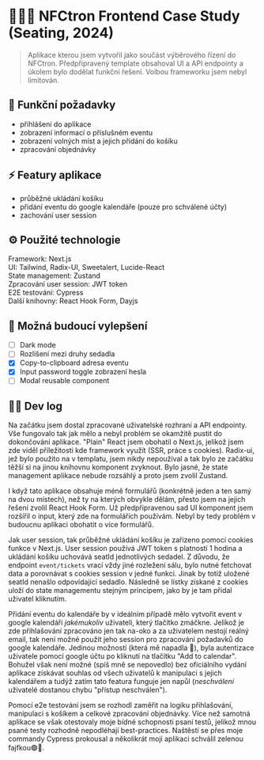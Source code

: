 # 🧑🏻‍🚀 NFCtron Frontend Case Study (Seating, 2024)

> Aplikace kterou jsem vytvořil jako součást výběrového řízení do NFCtron. Předpřipravený template obsahoval UI a API endpointy a úkolem bylo dodělat funkční řešení. Volbou frameworku jsem nebyl limitován.

## 🌱 Funkční požadavky

- přihlášení do aplikace
- zobrazení informací o příslušném eventu
- zobrazení volných míst a jejich přidání do košíku
- zpracování objednávky

## ⚡ Featury aplikace

- průběžné ukládání košíku
- přidání eventu do google kalendáře (pouze pro schválené účty)
- zachování user session

## ⚙️ Použité technologie

Framework: Next.js\
UI: Tailwind, Radix-UI, Sweetalert, Lucide-React\
State management: Zustand\
Zpracování user session: JWT token\
E2E testování: Cypress\
Další knihovny: React Hook Form, Dayjs

## 🔭 Možná budoucí vylepšení

- [ ]  Dark mode
- [ ]  Rozlišení mezi druhy sedadla
- [x]  Copy-to-clipboard adresa eventu
- [x]  Input password toggle zobrazení hesla
- [ ]  Modal reusable component

## 🧑‍💻 Dev log

Na začátku jsem dostal zpracované uživatelské rozhraní a API endpointy. Vše fungovalo tak jak mělo a nebyl problém se okamžitě pustit do dokončování aplikace. "Plain" React jsem obohatil o Next.js, jelikož jsem zde viděl příležitosti kde framework využít (SSR, práce s cookies). Radix-ui, jež bylo použito na v templatu, jsem nikdy nepoužíval a tak bylo ze začátku těžší si na jinou knihovnu komponent zvyknout. Bylo jasné, že state management aplikace nebude rozsáhlý a proto jsem zvolil Zustand.

I když tato aplikace obsahuje méně formulářů (konkrétně jeden a ten samý na dvou místech), než ty na kterých obvykle dělám, přesto jsem na jejich řešení zvolil React Hook Form. Už předpřipravenou sad UI komponent jsem rozšířil o input, který zde na formulářích používám. Nebyl by tedy problém v budoucnu aplikaci obohatit o více formulářů.

Jak user session, tak průběžné ukládání košíku je zařízeno pomocí cookies funkce v Next.js. User session používá JWT token s platností 1 hodina a ukládání košíku uchovává seatId jednotlivých sedadel. Z důvodu, že endpoint `event/tickets` vrací vždy jiné rozležení sálu, bylo nutné fetchovat data a porovnávat s cookies session v jedné funkci. Jinak by totiž uložené seatId nenašlo odpovídající sedadlo. Následně se lístky získané z cookies uloží do state managementu stejným principem, jako by je tam přidal uživatel kliknutím.

Přidání eventu do kalendáře by v ideálním případě mělo vytvořit event v google kalendáři *jakémukoliv* uživateli, který tlačítko zmáčkne. Jelikož je zde přihlašování zpracováno jen tak na-oko a za uživatelem nestojí reálný email, tak není možné použít jeho session pro zpracování požadavků do google kalendáře. Jedinou možností (která mě napadla 🧠), byla autentizace uživatele pomocí google účtu po kliknutí na tlačítku "Add to calendar". Bohužel však není možné (spíš mně se nepovedlo) bez oficiálního vydání aplikace získávat souhlas od všech uživatelů k manipulaci s jejich kalendářem a tudýž zatím tato featura funguje jen napůl (*neschválení* uživatelé dostanou chybu "přístup neschválen").

Pomocí e2e testování jsem se rozhodl zaměřit na logiku přihlašování, manipulaci s košíkem a celkové zpracování objednávky. Více než samotná aplikace se však otestovaly moje bídné schopnosti psaní testů, jelikož mnou psané testy rozhodně nepodléhají best-practices. Naštěstí se přes moje commandy Cypress prokousal a několikrát mojí aplikaci schválil zelenou fajfkou🟢💯.
